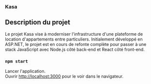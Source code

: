 ### Kasa

## Description du projet

Le projet Kasa vise à moderniser l'infrastructure d'une plateforme de location d'appartements entre particuliers. Initialement développé en ASP.NET, le projet est en cours de refonte complète pour passer à une stack JavaScript avec Node.js côté back-end et React côté front-end.

### `npm start`

Lancer l'application.\
Ouvrir [http://localhost:3000](http://localhost:3000) pour le voir dans le navigateur.
